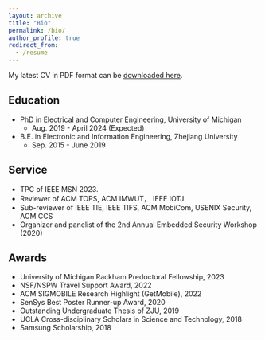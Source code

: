 ```yaml
---
layout: archive
title: "Bio"
permalink: /bio/
author_profile: true
redirect_from:
  - /resume
---
```


My latest CV in PDF format can be [downloaded here](/files/YanLong_CV.pdf).

## Education 

* PhD in Electrical and Computer Engineering, University of Michigan
	* Aug. 2019 - April 2024 (Expected)
* B.E. in Electronic and Information Engineering, Zhejiang University
	* Sep. 2015 - June 2019 
	

## Service 
* TPC of IEEE MSN 2023. 
* Reviewer of ACM TOPS, ACM IMWUT， IEEE IOTJ
* Sub-reviewer of IEEE TIE, IEEE TIFS, ACM MobiCom, USENIX Security, ACM CCS
* Organizer and panelist of the 2nd Annual Embedded Security Workshop (2020)

## Awards 
* University of Michigan Rackham Predoctoral Fellowship, 2023
* NSF/NSPW Travel Support Award, 2022
* ACM SIGMOBILE Research Highlight (GetMobile), 2022
* SenSys Best Poster Runner-up Award, 2020
* Outstanding Undergraduate Thesis of ZJU, 2019
* UCLA Cross-disciplinary Scholars in Science and Technology, 2018
* Samsung Scholarship, 2018
